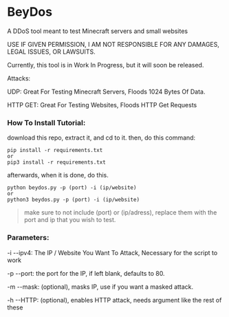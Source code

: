 # BeyDos
A DDoS tool meant to test Minecraft servers and small websites

USE IF GIVEN PERMISSION, I AM NOT RESPONSIBLE FOR ANY DAMAGES, LEGAL ISSUES, OR LAWSUITS.

Currently, this tool is in Work In Progress, but it will soon be released.

Attacks:

UDP: Great For Testing Minecraft Servers, Floods 1024 Bytes Of Data.

HTTP GET: Great For Testing Websites, Floods HTTP Get Requests

### How To Install Tutorial:

download this repo, extract it, and cd to it.
then, do this command:
```
pip install -r requirements.txt 
or
pip3 install -r requirements.txt
```
afterwards, when it is done, do this.
```
python beydos.py -p (port) -i (ip/website)
or
python3 beydos.py -p (port) -i (ip/website)
```
> make sure to not include (port) or (ip/adress), replace them with the port and ip  that you wish to test.

### Parameters:

-i --ipv4: The IP / Website You Want To Attack, Necessary for the script to work

-p --port: the port for the IP, if left blank, defaults to 80.

-m --mask: (optional), masks IP, use if you want a masked attack.

-h --HTTP: (optional), enables HTTP attack, needs argument like the rest of these

